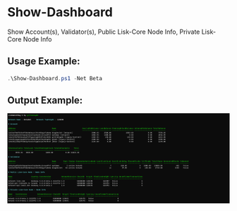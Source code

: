 # Show-Dashboard

Show Account(s), Validator(s), Public Lisk-Core Node Info, Private Lisk-Core Node Info

## Usage Example:

```powershell
.\Show-Dashboard.ps1 -Net Beta
```

## Output Example:

![Show-Dashboard-Output-Example](../PNG/Show-Dashboard.png)
